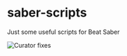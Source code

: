 # saber-scripts
Just some useful scripts for Beat Saber

![Curator fixes](https://cdn.discordapp.com/attachments/453680177436950528/871830021705175141/bsaber-fixes-0.2.gif)
